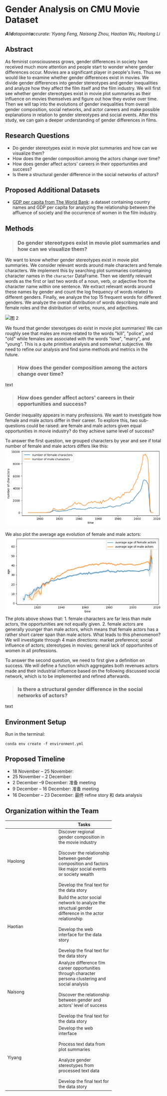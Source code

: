 # Gender Analysis on CMU Movie Dataset

_**A**ll**d**atapoint**a**ccurate: Yiyang Feng, Naisong Zhou, Haotian Wu, Haolong Li_

## Abstract

As feminist consciousness grows, gender differences in society have received much more attention and people start to wonder where gender differences occur. Movies are a significant player in people's lives. Thus we would like to examine whether gender differences exist in movies. We divide gender differences into gender stereotypes and gender inequalities and analyze how they affect the film itself and the film industry. We will first see whether gender stereotypes exist in movie plot summaries as their influence on movies themselves and figure out how they evolve over time. Then we will tap into the evolutions of gender inequalities from overall gender composition, social networks, and actor careers and make possible explanations in relation to gender stereotypes and social events. After this study, we can gain a deeper understanding of gender differences in films.

## Research Questions

- Do gender stereotypes exist in movie plot summaries and how can we visualize them?
- How does the gender composition among the actors change over time?
- How does gender affect actors' careers in their opportunities and success?
- Is there a structural gender difference in the social networks of actors?

## Proposed Additional Datasets

- [GDP per capita from The World Bank](https://data.worldbank.org/indicator/NY.GDP.PCAP.CD): a dataset containing country names and GDP per capita for analyzing the relationship between the affluence of society and the occurrence of women in the film industry.

## Methods

> ### Do gender stereotypes exist in movie plot summaries and how can we visualize them?

We want to know whether gender stereotypes exist in movie plot summaries. We consider relevant words around male characters and female characters. We implement this by searching plot summaries containing character names in the `character` DataFrame. Then we identify relevant words as the first or last two words of a noun, verb, or adjective from the character name within one sentence. We extract relevant words around these names by gender and count the log frequency of words related to different genders. Finally, we analyze the top 15 frequent words for different genders. We analyze the overall distribution of words describing male and female roles and the distribution of verbs, nouns, and adjectives.

<img alt="图 2" src="https://cdn.jsdelivr.net/gh/Wind2375like/I-m_Ghost/img/cf3913dbcc9499201e620e99d52e04dcaf8e5c61f025b598877efc82f68646f3.png" />

We found that gender stereotypes do exist in movie plot summaries! We can roughly see that males are more related to the words "kill", "police", and "old" while females are associated with the words "love", "marry", and "young". This is a quite primitive analysis and somewhat subjective. We need to refine our analysis and find some methods and metrics in the future.

> ### How does the gender composition among the actors change over time?

text
> ### How does gender affect actors' careers in their opportunities and success?

Gender inequality appears in many professions. We want to investigate how female and male actors differ in their career. To explore this, two sub-questions could be raised: are female and male actors given equal opportunities in movie industry? do they achieve same level of success?

To answer the first question, we grouped characters by year and see if total number of female and male actors differs like this:
<img alt="image 3" src="./images/actor_population_evolution.png" />

We also plot the average age evolution of female and male actors:
<img alt="image 4" src="./images/actor_age_evolution.png" />
The plots above shows that: 1. female characters are far less than male actors, the opportunities are not equally given. 2. female actors are generally younger than male actors, which means that female actors has a rather short career span than male actors.  What leads to this phenomenon? We will investigate through 4 main directions: market preference; social influence of actors; stereotypes in movies; general lack of opportunites of women in all professions.

To answer the second question, we need to first give a definition on success. We will define a function which aggregates both revenues actors made and their industrial influence based on the following discussed social network, which is to be implemented and refined afterwards.

> ### Is there a structural gender difference in the social networks of actors?

text

## Environment Setup

Run in the terminal:

```shell
conda env create -f environment.yml
```

## Proposed Timeline

- 18 November – 25 November: 
- 25 November – 2 December:
- 2 December –9 December: 准备 meeting
- 9 December – 16 December: 准备 meeting
- 16 December – 23 December: 最终 refine story 和 data analysis

## Organization within the Team

<!---
A list of internal milestones up until project Milestone 3.
--->
<table class="tg" style="undefined;table-layout: fixed; width: 342px">
<colgroup>
<col style="width: 164px">
<col style="width: 178px">
</colgroup>
<thead>
  <tr>
    <th class="tg-0lax"></th>
    <th class="tg-0lax">Tasks</th>
  </tr>
</thead>
<tbody>
  <tr>
    <td class="tg-0lax">Haolong</td>
    <td class="tg-0lax">Discover regional gender composition in the movie industry<br><br>Discover the relationship between gender composition and factors like major social events or society wealth<br><br>Develop the final text for the data story</td>
  </tr>
  <tr>
    <td class="tg-0lax">Haotian</td>
    <td class="tg-0lax">Build the actor social network to analyze the structual gender difference in the actor relationship<br><br>Develop the web interface for the data story<br><br>Develop the final text for the data story</td>
  </tr>
  <tr>
    <td class="tg-0lax">Naisong</td>
    <td class="tg-0lax">Analyze difference f/m career opportunities through character persona clustering and social analysis<br><br>Discover the relationship between gender and actors' level of success<br><br>Develop the final text for the data story</td>
  </tr>
  <tr>
    <td class="tg-0lax">Yiyang</td>
    <td class="tg-0lax">Develop the web interface<br><br>Process text data from plot summaries<br><br>Analyze gender stereotypes from processed text data<br><br>Develop the final text for the data story</td>
  </tr>
</tbody>
</table>
